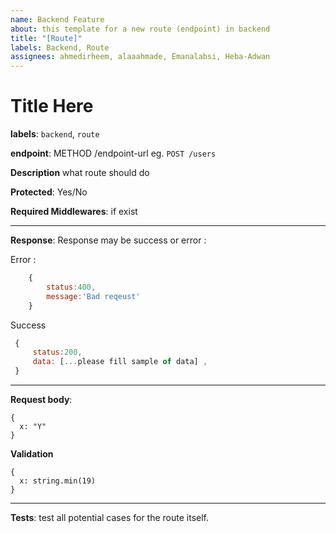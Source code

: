```yaml
---
name: Backend Feature
about: this template for a new route (endpoint) in backend
title: "[Route]"
labels: Backend, Route
assignees: ahmedirheem, alaaahmade, Emanalabsi, Heba-Adwan
---
```


# Title Here

**labels**: `backend`, `route`

**endpoint**: METHOD /endpoint-url eg. `POST /users`

**Description**
what route should do

**Protected**: Yes/No

**Required Middlewares**: if exist

---

**Response**:
Response may be success or error :

Error :

```js
    {
        status:400,
        message:'Bad reqeust'
    }
```

Success

```js
 {
     status:200,
     data: [...please fill sample of data] ,
 }
```

---

**Request body**:

    {
      x: "Y"
    }

**Validation**

    {
      x: string.min(19)
    }

---

**Tests**: test all potential cases for the route itself.
